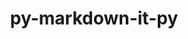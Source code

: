 ---
title: "py-markdown-it-py"
layout: cache
categories: [package, develop]
meta: {"versions": ["3.0.0"], "compilers": ["apple-clang@=15.0.0", "gcc@=13.2.0", "gcc@=7.5.0"], "oss": ["ubuntu18.04", "ubuntu24.04", "ventura"], "platforms": ["darwin", "linux"], "targets": ["aarch64", "x86_64_v3"], "stacks": ["ml-darwin-aarch64-mps", "ml-linux-aarch64-cpu", "ml-linux-aarch64-cuda", "ml-linux-x86_64-cpu", "ml-linux-x86_64-cuda", "ml-linux-x86_64-rocm", "radiuss", "root"], "num_specs": 35, "num_specs_by_stack": {"root": 35, "ml-darwin-aarch64-mps": 1, "radiuss": 12, "ml-linux-aarch64-cuda": 11, "ml-linux-aarch64-cpu": 11, "ml-linux-x86_64-cuda": 11, "ml-linux-x86_64-rocm": 6, "ml-linux-x86_64-cpu": 11}}
spec_details: [{"hash": "jfiytjkwnu5nkbrfeq7fh77vzez4rr2h", "compiler": "apple-clang@=15.0.0", "versions": ["3.0.0"], "os": "ventura", "platform": "darwin", "target": "aarch64", "variants": ["build_system=python_pip", "~linkify"], "stacks": ["root", "ml-darwin-aarch64-mps"], "size": "-", "tarball": "https://binaries.spack.io/develop/build_cache/darwin-ventura-aarch64/apple-clang-15.0.0/py-markdown-it-py-3.0.0/darwin-ventura-aarch64-apple-clang-15.0.0-py-markdown-it-py-3.0.0-jfiytjkwnu5nkbrfeq7fh77vzez4rr2h.spack"}, {"hash": "hthqje7eo554s7p554uf2pefh6s2yl5o", "compiler": "gcc@=7.5.0", "versions": ["3.0.0"], "os": "ubuntu18.04", "platform": "linux", "target": "x86_64_v3", "variants": ["build_system=python_pip", "~linkify"], "stacks": ["root", "radiuss"], "size": "-", "tarball": "https://binaries.spack.io/develop/build_cache/linux-ubuntu18.04-x86_64_v3/gcc-7.5.0/py-markdown-it-py-3.0.0/linux-ubuntu18.04-x86_64_v3-gcc-7.5.0-py-markdown-it-py-3.0.0-hthqje7eo554s7p554uf2pefh6s2yl5o.spack"}, {"hash": "ftqhg3a4acb3yft4xds2gpmwi6jshstp", "compiler": "gcc@=7.5.0", "versions": ["3.0.0"], "os": "ubuntu18.04", "platform": "linux", "target": "x86_64_v3", "variants": ["build_system=python_pip", "~linkify"], "stacks": ["root", "radiuss"], "size": "-", "tarball": "https://binaries.spack.io/develop/build_cache/linux-ubuntu18.04-x86_64_v3/gcc-7.5.0/py-markdown-it-py-3.0.0/linux-ubuntu18.04-x86_64_v3-gcc-7.5.0-py-markdown-it-py-3.0.0-ftqhg3a4acb3yft4xds2gpmwi6jshstp.spack"}, {"hash": "4325cqyb5wmvf5h74qqqqowpxi5noots", "compiler": "gcc@=7.5.0", "versions": ["3.0.0"], "os": "ubuntu18.04", "platform": "linux", "target": "x86_64_v3", "variants": ["build_system=python_pip", "~linkify"], "stacks": ["root", "radiuss"], "size": "-", "tarball": "https://binaries.spack.io/develop/build_cache/linux-ubuntu18.04-x86_64_v3/gcc-7.5.0/py-markdown-it-py-3.0.0/linux-ubuntu18.04-x86_64_v3-gcc-7.5.0-py-markdown-it-py-3.0.0-4325cqyb5wmvf5h74qqqqowpxi5noots.spack"}, {"hash": "kyipqgvucuuav3mbwvu5camuojs2i3en", "compiler": "gcc@=7.5.0", "versions": ["3.0.0"], "os": "ubuntu18.04", "platform": "linux", "target": "x86_64_v3", "variants": ["build_system=python_pip", "~linkify"], "stacks": ["root", "radiuss"], "size": "-", "tarball": "https://binaries.spack.io/develop/build_cache/linux-ubuntu18.04-x86_64_v3/gcc-7.5.0/py-markdown-it-py-3.0.0/linux-ubuntu18.04-x86_64_v3-gcc-7.5.0-py-markdown-it-py-3.0.0-kyipqgvucuuav3mbwvu5camuojs2i3en.spack"}, {"hash": "6ertx3lnknwiq4b6dm2my6qknqho5tdj", "compiler": "gcc@=7.5.0", "versions": ["3.0.0"], "os": "ubuntu18.04", "platform": "linux", "target": "x86_64_v3", "variants": ["build_system=python_pip", "~linkify"], "stacks": ["root", "radiuss"], "size": "-", "tarball": "https://binaries.spack.io/develop/build_cache/linux-ubuntu18.04-x86_64_v3/gcc-7.5.0/py-markdown-it-py-3.0.0/linux-ubuntu18.04-x86_64_v3-gcc-7.5.0-py-markdown-it-py-3.0.0-6ertx3lnknwiq4b6dm2my6qknqho5tdj.spack"}, {"hash": "cvljo734d4yiacc5kcu7bvjhie6favzw", "compiler": "gcc@=7.5.0", "versions": ["3.0.0"], "os": "ubuntu18.04", "platform": "linux", "target": "x86_64_v3", "variants": ["build_system=python_pip", "~linkify"], "stacks": ["root", "radiuss"], "size": "-", "tarball": "https://binaries.spack.io/develop/build_cache/linux-ubuntu18.04-x86_64_v3/gcc-7.5.0/py-markdown-it-py-3.0.0/linux-ubuntu18.04-x86_64_v3-gcc-7.5.0-py-markdown-it-py-3.0.0-cvljo734d4yiacc5kcu7bvjhie6favzw.spack"}, {"hash": "3i4n7uxvbzzoj2l2aaouuepts7sglxep", "compiler": "gcc@=7.5.0", "versions": ["3.0.0"], "os": "ubuntu18.04", "platform": "linux", "target": "x86_64_v3", "variants": ["build_system=python_pip", "~linkify"], "stacks": ["root", "radiuss"], "size": "-", "tarball": "https://binaries.spack.io/develop/build_cache/linux-ubuntu18.04-x86_64_v3/gcc-7.5.0/py-markdown-it-py-3.0.0/linux-ubuntu18.04-x86_64_v3-gcc-7.5.0-py-markdown-it-py-3.0.0-3i4n7uxvbzzoj2l2aaouuepts7sglxep.spack"}, {"hash": "n3zypybzg4dnduttvd4ilq7qy4ztjzho", "compiler": "gcc@=7.5.0", "versions": ["3.0.0"], "os": "ubuntu18.04", "platform": "linux", "target": "x86_64_v3", "variants": ["build_system=python_pip", "~linkify"], "stacks": ["root", "radiuss"], "size": "-", "tarball": "https://binaries.spack.io/develop/build_cache/linux-ubuntu18.04-x86_64_v3/gcc-7.5.0/py-markdown-it-py-3.0.0/linux-ubuntu18.04-x86_64_v3-gcc-7.5.0-py-markdown-it-py-3.0.0-n3zypybzg4dnduttvd4ilq7qy4ztjzho.spack"}, {"hash": "byto6cpz2jwq7znat53jflfvzpdid4ai", "compiler": "gcc@=7.5.0", "versions": ["3.0.0"], "os": "ubuntu18.04", "platform": "linux", "target": "x86_64_v3", "variants": ["build_system=python_pip", "~linkify"], "stacks": ["root", "radiuss"], "size": "-", "tarball": "https://binaries.spack.io/develop/build_cache/linux-ubuntu18.04-x86_64_v3/gcc-7.5.0/py-markdown-it-py-3.0.0/linux-ubuntu18.04-x86_64_v3-gcc-7.5.0-py-markdown-it-py-3.0.0-byto6cpz2jwq7znat53jflfvzpdid4ai.spack"}, {"hash": "vb5vzwadfi2pc4reqjdmuxfsamr2u6vc", "compiler": "gcc@=7.5.0", "versions": ["3.0.0"], "os": "ubuntu18.04", "platform": "linux", "target": "x86_64_v3", "variants": ["build_system=python_pip", "~linkify"], "stacks": ["root", "radiuss"], "size": "-", "tarball": "https://binaries.spack.io/develop/build_cache/linux-ubuntu18.04-x86_64_v3/gcc-7.5.0/py-markdown-it-py-3.0.0/linux-ubuntu18.04-x86_64_v3-gcc-7.5.0-py-markdown-it-py-3.0.0-vb5vzwadfi2pc4reqjdmuxfsamr2u6vc.spack"}, {"hash": "vimstcqbm6zszdaolmluuil7fka2e7be", "compiler": "gcc@=7.5.0", "versions": ["3.0.0"], "os": "ubuntu18.04", "platform": "linux", "target": "x86_64_v3", "variants": ["build_system=python_pip", "~linkify"], "stacks": ["root", "radiuss"], "size": "-", "tarball": "https://binaries.spack.io/develop/build_cache/linux-ubuntu18.04-x86_64_v3/gcc-7.5.0/py-markdown-it-py-3.0.0/linux-ubuntu18.04-x86_64_v3-gcc-7.5.0-py-markdown-it-py-3.0.0-vimstcqbm6zszdaolmluuil7fka2e7be.spack"}, {"hash": "6y2qbrculqo7kbb5vyioi4hmtm7ycnvt", "compiler": "gcc@=7.5.0", "versions": ["3.0.0"], "os": "ubuntu18.04", "platform": "linux", "target": "x86_64_v3", "variants": ["build_system=python_pip", "~linkify"], "stacks": ["root", "radiuss"], "size": "-", "tarball": "https://binaries.spack.io/develop/build_cache/linux-ubuntu18.04-x86_64_v3/gcc-7.5.0/py-markdown-it-py-3.0.0/linux-ubuntu18.04-x86_64_v3-gcc-7.5.0-py-markdown-it-py-3.0.0-6y2qbrculqo7kbb5vyioi4hmtm7ycnvt.spack"}, {"hash": "gpitq47v6oblpybao2st5ngiqiwn7hj2", "compiler": "gcc@=13.2.0", "versions": ["3.0.0"], "os": "ubuntu24.04", "platform": "linux", "target": "aarch64", "variants": ["build_system=python_pip", "~linkify"], "stacks": ["root", "ml-linux-aarch64-cuda", "ml-linux-aarch64-cpu"], "size": "-", "tarball": "https://binaries.spack.io/develop/build_cache/linux-ubuntu24.04-aarch64/gcc-13.2.0/py-markdown-it-py-3.0.0/linux-ubuntu24.04-aarch64-gcc-13.2.0-py-markdown-it-py-3.0.0-gpitq47v6oblpybao2st5ngiqiwn7hj2.spack"}, {"hash": "2edqwpvxjyv6aopoplyv2t7tofplu4wk", "compiler": "gcc@=13.2.0", "versions": ["3.0.0"], "os": "ubuntu24.04", "platform": "linux", "target": "aarch64", "variants": ["build_system=python_pip", "~linkify"], "stacks": ["root", "ml-linux-aarch64-cuda", "ml-linux-aarch64-cpu"], "size": "-", "tarball": "https://binaries.spack.io/develop/build_cache/linux-ubuntu24.04-aarch64/gcc-13.2.0/py-markdown-it-py-3.0.0/linux-ubuntu24.04-aarch64-gcc-13.2.0-py-markdown-it-py-3.0.0-2edqwpvxjyv6aopoplyv2t7tofplu4wk.spack"}, {"hash": "ls2adz5gcirdugj5d53r2xhdpfiglra5", "compiler": "gcc@=13.2.0", "versions": ["3.0.0"], "os": "ubuntu24.04", "platform": "linux", "target": "aarch64", "variants": ["build_system=python_pip", "~linkify"], "stacks": ["root", "ml-linux-aarch64-cuda", "ml-linux-aarch64-cpu"], "size": "-", "tarball": "https://binaries.spack.io/develop/build_cache/linux-ubuntu24.04-aarch64/gcc-13.2.0/py-markdown-it-py-3.0.0/linux-ubuntu24.04-aarch64-gcc-13.2.0-py-markdown-it-py-3.0.0-ls2adz5gcirdugj5d53r2xhdpfiglra5.spack"}, {"hash": "mune6y6lz4d7goary64b5fca273tzia3", "compiler": "gcc@=13.2.0", "versions": ["3.0.0"], "os": "ubuntu24.04", "platform": "linux", "target": "aarch64", "variants": ["build_system=python_pip", "~linkify"], "stacks": ["root", "ml-linux-aarch64-cuda", "ml-linux-aarch64-cpu"], "size": "-", "tarball": "https://binaries.spack.io/develop/build_cache/linux-ubuntu24.04-aarch64/gcc-13.2.0/py-markdown-it-py-3.0.0/linux-ubuntu24.04-aarch64-gcc-13.2.0-py-markdown-it-py-3.0.0-mune6y6lz4d7goary64b5fca273tzia3.spack"}, {"hash": "lnytjep5xrr63mill5sg7fq3lo6n7xhr", "compiler": "gcc@=13.2.0", "versions": ["3.0.0"], "os": "ubuntu24.04", "platform": "linux", "target": "aarch64", "variants": ["build_system=python_pip", "~linkify"], "stacks": ["root", "ml-linux-aarch64-cuda", "ml-linux-aarch64-cpu"], "size": "-", "tarball": "https://binaries.spack.io/develop/build_cache/linux-ubuntu24.04-aarch64/gcc-13.2.0/py-markdown-it-py-3.0.0/linux-ubuntu24.04-aarch64-gcc-13.2.0-py-markdown-it-py-3.0.0-lnytjep5xrr63mill5sg7fq3lo6n7xhr.spack"}, {"hash": "sccufunhlw75kvwteddklcnxgk4ddonv", "compiler": "gcc@=13.2.0", "versions": ["3.0.0"], "os": "ubuntu24.04", "platform": "linux", "target": "aarch64", "variants": ["build_system=python_pip", "~linkify"], "stacks": ["root", "ml-linux-aarch64-cuda", "ml-linux-aarch64-cpu"], "size": "-", "tarball": "https://binaries.spack.io/develop/build_cache/linux-ubuntu24.04-aarch64/gcc-13.2.0/py-markdown-it-py-3.0.0/linux-ubuntu24.04-aarch64-gcc-13.2.0-py-markdown-it-py-3.0.0-sccufunhlw75kvwteddklcnxgk4ddonv.spack"}, {"hash": "djl446kmsnlz45eshbyszf2zjiblz4sd", "compiler": "gcc@=13.2.0", "versions": ["3.0.0"], "os": "ubuntu24.04", "platform": "linux", "target": "aarch64", "variants": ["build_system=python_pip", "~linkify"], "stacks": ["root", "ml-linux-aarch64-cuda", "ml-linux-aarch64-cpu"], "size": "-", "tarball": "https://binaries.spack.io/develop/build_cache/linux-ubuntu24.04-aarch64/gcc-13.2.0/py-markdown-it-py-3.0.0/linux-ubuntu24.04-aarch64-gcc-13.2.0-py-markdown-it-py-3.0.0-djl446kmsnlz45eshbyszf2zjiblz4sd.spack"}, {"hash": "6mah2bqbzxdofiel7amnm4rcnqwlsu65", "compiler": "gcc@=13.2.0", "versions": ["3.0.0"], "os": "ubuntu24.04", "platform": "linux", "target": "aarch64", "variants": ["build_system=python_pip", "~linkify"], "stacks": ["root", "ml-linux-aarch64-cuda", "ml-linux-aarch64-cpu"], "size": "-", "tarball": "https://binaries.spack.io/develop/build_cache/linux-ubuntu24.04-aarch64/gcc-13.2.0/py-markdown-it-py-3.0.0/linux-ubuntu24.04-aarch64-gcc-13.2.0-py-markdown-it-py-3.0.0-6mah2bqbzxdofiel7amnm4rcnqwlsu65.spack"}, {"hash": "bfu4gwuo6zlpgx3dptgaxyb4g2websrw", "compiler": "gcc@=13.2.0", "versions": ["3.0.0"], "os": "ubuntu24.04", "platform": "linux", "target": "aarch64", "variants": ["build_system=python_pip", "~linkify"], "stacks": ["root", "ml-linux-aarch64-cuda", "ml-linux-aarch64-cpu"], "size": "-", "tarball": "https://binaries.spack.io/develop/build_cache/linux-ubuntu24.04-aarch64/gcc-13.2.0/py-markdown-it-py-3.0.0/linux-ubuntu24.04-aarch64-gcc-13.2.0-py-markdown-it-py-3.0.0-bfu4gwuo6zlpgx3dptgaxyb4g2websrw.spack"}, {"hash": "p66ujaqdfnlfp5dlx3bg7w5lae2hza3t", "compiler": "gcc@=13.2.0", "versions": ["3.0.0"], "os": "ubuntu24.04", "platform": "linux", "target": "aarch64", "variants": ["build_system=python_pip", "~linkify"], "stacks": ["root", "ml-linux-aarch64-cuda", "ml-linux-aarch64-cpu"], "size": "-", "tarball": "https://binaries.spack.io/develop/build_cache/linux-ubuntu24.04-aarch64/gcc-13.2.0/py-markdown-it-py-3.0.0/linux-ubuntu24.04-aarch64-gcc-13.2.0-py-markdown-it-py-3.0.0-p66ujaqdfnlfp5dlx3bg7w5lae2hza3t.spack"}, {"hash": "kljeshnsb2ncx2xkgngje25t73cqwh3b", "compiler": "gcc@=13.2.0", "versions": ["3.0.0"], "os": "ubuntu24.04", "platform": "linux", "target": "aarch64", "variants": ["build_system=python_pip", "~linkify"], "stacks": ["root", "ml-linux-aarch64-cuda", "ml-linux-aarch64-cpu"], "size": "-", "tarball": "https://binaries.spack.io/develop/build_cache/linux-ubuntu24.04-aarch64/gcc-13.2.0/py-markdown-it-py-3.0.0/linux-ubuntu24.04-aarch64-gcc-13.2.0-py-markdown-it-py-3.0.0-kljeshnsb2ncx2xkgngje25t73cqwh3b.spack"}, {"hash": "zhwp4qlc34chydu5gjoql6ysmcvzu6c7", "compiler": "gcc@=13.2.0", "versions": ["3.0.0"], "os": "ubuntu24.04", "platform": "linux", "target": "x86_64_v3", "variants": ["build_system=python_pip", "~linkify"], "stacks": ["root", "ml-linux-x86_64-cuda", "ml-linux-x86_64-rocm", "ml-linux-x86_64-cpu"], "size": "-", "tarball": "https://binaries.spack.io/develop/build_cache/linux-ubuntu24.04-x86_64_v3/gcc-13.2.0/py-markdown-it-py-3.0.0/linux-ubuntu24.04-x86_64_v3-gcc-13.2.0-py-markdown-it-py-3.0.0-zhwp4qlc34chydu5gjoql6ysmcvzu6c7.spack"}, {"hash": "bbow3qxkfl2kk5nz5k7dme5oqqwn4ffa", "compiler": "gcc@=13.2.0", "versions": ["3.0.0"], "os": "ubuntu24.04", "platform": "linux", "target": "x86_64_v3", "variants": ["build_system=python_pip", "~linkify"], "stacks": ["root", "ml-linux-x86_64-cuda", "ml-linux-x86_64-rocm", "ml-linux-x86_64-cpu"], "size": "-", "tarball": "https://binaries.spack.io/develop/build_cache/linux-ubuntu24.04-x86_64_v3/gcc-13.2.0/py-markdown-it-py-3.0.0/linux-ubuntu24.04-x86_64_v3-gcc-13.2.0-py-markdown-it-py-3.0.0-bbow3qxkfl2kk5nz5k7dme5oqqwn4ffa.spack"}, {"hash": "es7mmak777w5vmwna54i4y3arm3hopju", "compiler": "gcc@=13.2.0", "versions": ["3.0.0"], "os": "ubuntu24.04", "platform": "linux", "target": "x86_64_v3", "variants": ["build_system=python_pip", "~linkify"], "stacks": ["root", "ml-linux-x86_64-cuda", "ml-linux-x86_64-rocm", "ml-linux-x86_64-cpu"], "size": "-", "tarball": "https://binaries.spack.io/develop/build_cache/linux-ubuntu24.04-x86_64_v3/gcc-13.2.0/py-markdown-it-py-3.0.0/linux-ubuntu24.04-x86_64_v3-gcc-13.2.0-py-markdown-it-py-3.0.0-es7mmak777w5vmwna54i4y3arm3hopju.spack"}, {"hash": "v2mmdkooqnqmlytpshmh34siqhlboz7f", "compiler": "gcc@=13.2.0", "versions": ["3.0.0"], "os": "ubuntu24.04", "platform": "linux", "target": "x86_64_v3", "variants": ["build_system=python_pip", "~linkify"], "stacks": ["root", "ml-linux-x86_64-cuda", "ml-linux-x86_64-rocm", "ml-linux-x86_64-cpu"], "size": "-", "tarball": "https://binaries.spack.io/develop/build_cache/linux-ubuntu24.04-x86_64_v3/gcc-13.2.0/py-markdown-it-py-3.0.0/linux-ubuntu24.04-x86_64_v3-gcc-13.2.0-py-markdown-it-py-3.0.0-v2mmdkooqnqmlytpshmh34siqhlboz7f.spack"}, {"hash": "kwctfoqg52hk5jrdiyie7ndlkkpwammd", "compiler": "gcc@=13.2.0", "versions": ["3.0.0"], "os": "ubuntu24.04", "platform": "linux", "target": "x86_64_v3", "variants": ["build_system=python_pip", "~linkify"], "stacks": ["root", "ml-linux-x86_64-cuda", "ml-linux-x86_64-rocm", "ml-linux-x86_64-cpu"], "size": "-", "tarball": "https://binaries.spack.io/develop/build_cache/linux-ubuntu24.04-x86_64_v3/gcc-13.2.0/py-markdown-it-py-3.0.0/linux-ubuntu24.04-x86_64_v3-gcc-13.2.0-py-markdown-it-py-3.0.0-kwctfoqg52hk5jrdiyie7ndlkkpwammd.spack"}, {"hash": "m5e6mkiwofmbqi525omurnaktnefi46j", "compiler": "gcc@=13.2.0", "versions": ["3.0.0"], "os": "ubuntu24.04", "platform": "linux", "target": "x86_64_v3", "variants": ["build_system=python_pip", "~linkify"], "stacks": ["root", "ml-linux-x86_64-cuda", "ml-linux-x86_64-rocm", "ml-linux-x86_64-cpu"], "size": "-", "tarball": "https://binaries.spack.io/develop/build_cache/linux-ubuntu24.04-x86_64_v3/gcc-13.2.0/py-markdown-it-py-3.0.0/linux-ubuntu24.04-x86_64_v3-gcc-13.2.0-py-markdown-it-py-3.0.0-m5e6mkiwofmbqi525omurnaktnefi46j.spack"}, {"hash": "vlrhof7novxs7fmrc5ccqltfvbpg6a2c", "compiler": "gcc@=13.2.0", "versions": ["3.0.0"], "os": "ubuntu24.04", "platform": "linux", "target": "x86_64_v3", "variants": ["build_system=python_pip", "~linkify"], "stacks": ["root", "ml-linux-x86_64-cuda", "ml-linux-x86_64-cpu"], "size": "-", "tarball": "https://binaries.spack.io/develop/build_cache/linux-ubuntu24.04-x86_64_v3/gcc-13.2.0/py-markdown-it-py-3.0.0/linux-ubuntu24.04-x86_64_v3-gcc-13.2.0-py-markdown-it-py-3.0.0-vlrhof7novxs7fmrc5ccqltfvbpg6a2c.spack"}, {"hash": "xnv3m2jf7nve4pejtkfys2r4ifa6tbng", "compiler": "gcc@=13.2.0", "versions": ["3.0.0"], "os": "ubuntu24.04", "platform": "linux", "target": "x86_64_v3", "variants": ["build_system=python_pip", "~linkify"], "stacks": ["root", "ml-linux-x86_64-cuda", "ml-linux-x86_64-cpu"], "size": "-", "tarball": "https://binaries.spack.io/develop/build_cache/linux-ubuntu24.04-x86_64_v3/gcc-13.2.0/py-markdown-it-py-3.0.0/linux-ubuntu24.04-x86_64_v3-gcc-13.2.0-py-markdown-it-py-3.0.0-xnv3m2jf7nve4pejtkfys2r4ifa6tbng.spack"}, {"hash": "gn6yy5wrtqvigintf3zcjibdy4j2c3ck", "compiler": "gcc@=13.2.0", "versions": ["3.0.0"], "os": "ubuntu24.04", "platform": "linux", "target": "x86_64_v3", "variants": ["build_system=python_pip", "~linkify"], "stacks": ["root", "ml-linux-x86_64-cuda", "ml-linux-x86_64-cpu"], "size": "-", "tarball": "https://binaries.spack.io/develop/build_cache/linux-ubuntu24.04-x86_64_v3/gcc-13.2.0/py-markdown-it-py-3.0.0/linux-ubuntu24.04-x86_64_v3-gcc-13.2.0-py-markdown-it-py-3.0.0-gn6yy5wrtqvigintf3zcjibdy4j2c3ck.spack"}, {"hash": "gin53jzqc74kybno6nsmi27uxvus2kqg", "compiler": "gcc@=13.2.0", "versions": ["3.0.0"], "os": "ubuntu24.04", "platform": "linux", "target": "x86_64_v3", "variants": ["build_system=python_pip", "~linkify"], "stacks": ["root", "ml-linux-x86_64-cuda", "ml-linux-x86_64-cpu"], "size": "-", "tarball": "https://binaries.spack.io/develop/build_cache/linux-ubuntu24.04-x86_64_v3/gcc-13.2.0/py-markdown-it-py-3.0.0/linux-ubuntu24.04-x86_64_v3-gcc-13.2.0-py-markdown-it-py-3.0.0-gin53jzqc74kybno6nsmi27uxvus2kqg.spack"}, {"hash": "66uw2dsgpwnqmr4l3bsmsv4xu3yhv3ri", "compiler": "gcc@=13.2.0", "versions": ["3.0.0"], "os": "ubuntu24.04", "platform": "linux", "target": "x86_64_v3", "variants": ["build_system=python_pip", "~linkify"], "stacks": ["root", "ml-linux-x86_64-cuda", "ml-linux-x86_64-cpu"], "size": "-", "tarball": "https://binaries.spack.io/develop/build_cache/linux-ubuntu24.04-x86_64_v3/gcc-13.2.0/py-markdown-it-py-3.0.0/linux-ubuntu24.04-x86_64_v3-gcc-13.2.0-py-markdown-it-py-3.0.0-66uw2dsgpwnqmr4l3bsmsv4xu3yhv3ri.spack"}]
---